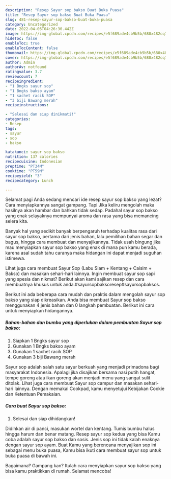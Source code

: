 ```yaml
---
description: "Resep Sayur sop bakso Buat Buka Puasa"
title: "Resep Sayur sop bakso Buat Buka Puasa"
slug: 481-resep-sayur-sop-bakso-buat-buka-puasa
category: Uncategorized
date: 2022-04-05T04:26:30.442Z
image: https://img-global.cpcdn.com/recipes/e5f689ade4cb9b5b/680x482cq70/sayur-sop-bakso-foto-resep-utama.jpg
hideToc: false
enableToc: true
enableTocContent: false
thumbnail: https://img-global.cpcdn.com/recipes/e5f689ade4cb9b5b/680x482cq70/sayur-sop-bakso-foto-resep-utama.jpg
cover: https://img-global.cpcdn.com/recipes/e5f689ade4cb9b5b/680x482cq70/sayur-sop-bakso-foto-resep-utama.jpg
author: Admin
authorAv: notfound
ratingvalue: 3.7
reviewcount: 7
recipeingredient:
- "1 Bngks sayur sop"
- "1 Bngks bakso ayam"
- "1 sachet racik SOP"
- "3 biji Bawang merah"
recipeinstructions:

- "Selesai dan siap dinikmati!"
categories:
- Resep
tags:
- sayur
- sop
- bakso

katakunci: sayur sop bakso 
nutrition: 137 calories
recipecuisine: Indonesian
preptime: "PT34M"
cooktime: "PT59M"
recipeyield: "3"
recipecategory: Lunch

---
```



Selamat pagi Anda sedang mencari ide resep sayur sop bakso yang lezat? Cara menyiapkannya sangat gampang. Tapi Jika keliru mengolah maka hasilnya akan hambar dan bahkan tidak sedap. Padahal sayur sop bakso yang enak selayaknya mempunyai aroma dan rasa yang bisa memancing selera kita.


Banyak hal yang sedikit banyak berpengaruh terhadap kualitas rasa dari sayur sop bakso, pertama dari jenis bahan, lalu pemilihan bahan segar dan bagus, hingga cara membuat dan menyajikannya. Tidak usah bingung jika mau menyiapkan sayur sop bakso yang enak di mana pun kamu berada, karena asal sudah tahu caranya maka hidangan ini dapat menjadi suguhan istimewa.

Lihat juga cara membuat Sayur Sop (Labu Siam + Kentang + Caisim + Bakso) dan masakan sehari-hari lainnya. Ingin membuat sayur sop sapi yang spesia dan nikmat? Berikut akan kami sajikan resep dan cara membuatnya khusus untuk anda.#sayursopbaksoresep#sayursopbaksos.


Berikut ini ada beberapa cara mudah dan praktis dalam mengolah sayur sop bakso yang siap dikreasikan. Anda bisa membuat Sayur sop bakso menggunakan 4 jenis bahan dan 0 langkah pembuatan. Berikut ini cara untuk menyiapkan hidangannya.

<!--inarticleads1-->

##### Bahan-bahan dan bumbu yang diperlukan dalam pembuatan Sayur sop bakso:

1. Siapkan 1 Bngks sayur sop
1. Gunakan 1 Bngks bakso ayam
1. Gunakan 1 sachet racik SOP
1. Gunakan 3 biji Bawang merah


Sayur sop adalah salah satu sayur berkuah yang menjadi primadona bagi masyarakat Indonesia. Apalagi jika disajikan bersama nasi putih hangat, tempe goreng atau ikan goreng akan menjadi menu yang sangat sulit ditolak. Lihat juga cara membuat Sayur sop campur dan masakan sehari-hari lainnya. Dengan memakai Cookpad, kamu menyetujui Kebijakan Cookie dan Ketentuan Pemakaian. 

<!--inarticleads2-->

##### Cara buat Sayur sop bakso:


1. Selesai dan siap dihidangkan!

Didihkan air di panci, masukan wortel dan kentang. Tumis bumbu halus hingga harum dan benar matang. Resep sayur sop kedua yang bisa Kamu coba adalah sayur sop bakso dan sosis. Jenis sop ini tidak kalah enaknya dengan sayur sop ayam. Buat Kamu yang berencana menyajikan sop ini sebagai menu buka puasa, Kamu bisa ikuti cara membuat sayur sop untuk buka puasa di bawah ini. 

Bagaimana? Gampang kan? Itulah cara menyiapkan sayur sop bakso yang bisa kamu praktikkan di rumah. Selamat mencoba!

